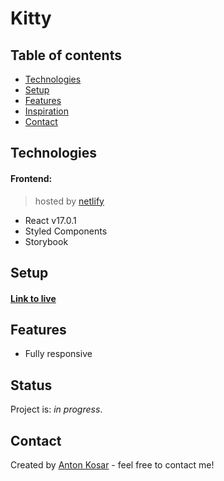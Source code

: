 # Kitty

## Table of contents
* [Technologies](#technologies)
* [Setup](#setup)
* [Features](#features)
* [Inspiration](#inspiration)
* [Contact](#contact)

## Technologies
#### Frontend: 
>hosted by [netlify](https://www.netlify.com/)
* React v17.0.1
* Styled Components
* Storybook

## Setup
#### [Link to live]() <br/>

## Features
* Fully responsive

## Status
Project is: _in progress_.

## Contact
Created by [Anton Kosar](https://www.linkedin.com/in/anton-kosar-51a33617a/) - feel free to contact me!